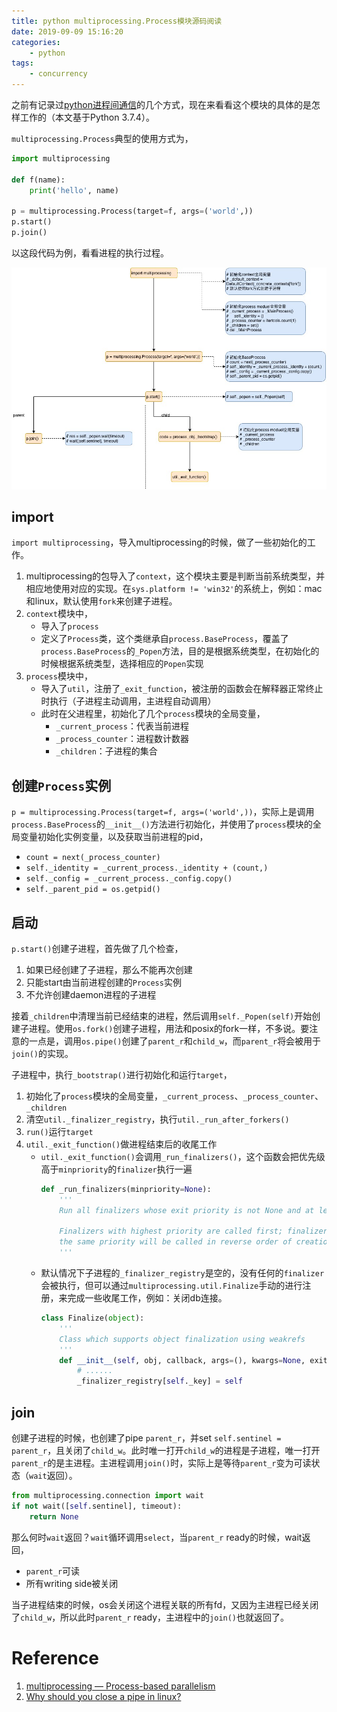 ```yaml
---
title: python multiprocessing.Process模块源码阅读
date: 2019-09-09 15:16:20
categories:
    - python
tags:
    - concurrency
---
```


之前有记录过[python进程间通信](/2018/2018-07-04-python-multiprocessing-communication)的几个方式，现在来看看这个模块的具体的是怎样工作的（本文基于Python 3.7.4）。

`multiprocessing.Process`典型的使用方式为，
```python
import multiprocessing

def f(name):
    print('hello', name)

p = multiprocessing.Process(target=f, args=('world',))
p.start()
p.join()
```

以这段代码为例，看看进程的执行过程。

![python process](/images/2019/python%20process.jpg)

## import
`import multiprocessing`，导入multiprocessing的时候，做了一些初始化的工作。
1. multiprocessing的包导入了`context`，这个模块主要是判断当前系统类型，并相应地使用对应的实现。在`sys.platform != 'win32'`的系统上，例如：mac和linux，默认使用`fork`来创建子进程。
2. `context`模块中，
    * 导入了`process`
    * 定义了`Process`类，这个类继承自`process.BaseProcess`，覆盖了`process.BaseProcess`的`_Popen`方法，目的是根据系统类型，在初始化的时候根据系统类型，选择相应的`Popen`实现
3. `process`模块中，
    * 导入了`util`，注册了`_exit_function`，被注册的函数会在解释器正常终止时执行（子进程主动调用，主进程自动调用）
    * 此时在父进程里，初始化了几个`process`模块的全局变量，
        * `_current_process`：代表当前进程
        * `_process_counter`：进程数计数器
        * `_children`：子进程的集合

## 创建`Process`实例
`p = multiprocessing.Process(target=f, args=('world',))`，实际上是调用`process.BaseProcess`的`__init__()`方法进行初始化，并使用了`process`模块的全局变量初始化实例变量，以及获取当前进程的pid，
* `count = next(_process_counter)`
* `self._identity = _current_process._identity + (count,)`
* `self._config = _current_process._config.copy()`
* `self._parent_pid = os.getpid()`

## 启动
`p.start()`创建子进程，首先做了几个检查，
1. 如果已经创建了子进程，那么不能再次创建
2. 只能start由当前进程创建的`Process`实例
3. 不允许创建daemon进程的子进程

接着`_children`中清理当前已经结束的进程，然后调用`self._Popen(self)`开始创建子进程。使用`os.fork()`创建子进程，用法和posix的fork一样，不多说。要注意的一点是，调用`os.pipe()`创建了`parent_r`和`child_w`，而`parent_r`将会被用于`join()`的实现。

子进程中，执行`_bootstrap()`进行初始化和运行`target`，
1. 初始化了`process`模块的全局变量，`_current_process`、`_process_counter`、`_children`
2. 清空`util._finalizer_registry`，执行`util._run_after_forkers()`
3. `run()`运行`target`
4. `util._exit_function()`做进程结束后的收尾工作
    * `util._exit_function()`会调用`_run_finalizers()`，这个函数会把优先级高于`minpriority`的`finalizer`执行一遍
        ```python
        def _run_finalizers(minpriority=None):
            '''
            Run all finalizers whose exit priority is not None and at least minpriority

            Finalizers with highest priority are called first; finalizers with
            the same priority will be called in reverse order of creation.
            '''
        ```
    * 默认情况下子进程的`_finalizer_registry`是空的，没有任何的`finalizer`会被执行，但可以通过`multiprocessing.util.Finalize`手动的进行注册，来完成一些收尾工作，例如：关闭db连接。
        ```python
        class Finalize(object):
            '''
            Class which supports object finalization using weakrefs
            '''
            def __init__(self, obj, callback, args=(), kwargs=None, exitpriority=None):
                # ......
                _finalizer_registry[self._key] = self
        ```

## join
创建子进程的时候，也创建了pipe `parent_r`，并set `self.sentinel = parent_r`，且关闭了`child_w`。此时唯一打开`child_w`的进程是子进程，唯一打开`parent_r`的是主进程。主进程调用`join()`时，实际上是等待`parent_r`变为可读状态（`wait`返回）。
```python
from multiprocessing.connection import wait
if not wait([self.sentinel], timeout):
    return None
```

那么何时`wait`返回？`wait`循环调用`select`，当`parent_r` ready的时候，wait返回，
* `parent_r`可读
* 所有writing side被关闭

当子进程结束的时候，os会关闭这个进程关联的所有fd，又因为主进程已经关闭了`child_w`，所以此时`parent_r` ready，主进程中的`join()`也就返回了。

# Reference
1. [multiprocessing — Process-based parallelism](https://docs.python.org/3/library/multiprocessing.html)
2. [Why should you close a pipe in linux?](https://stackoverflow.com/questions/19265191/why-should-you-close-a-pipe-in-linux)
